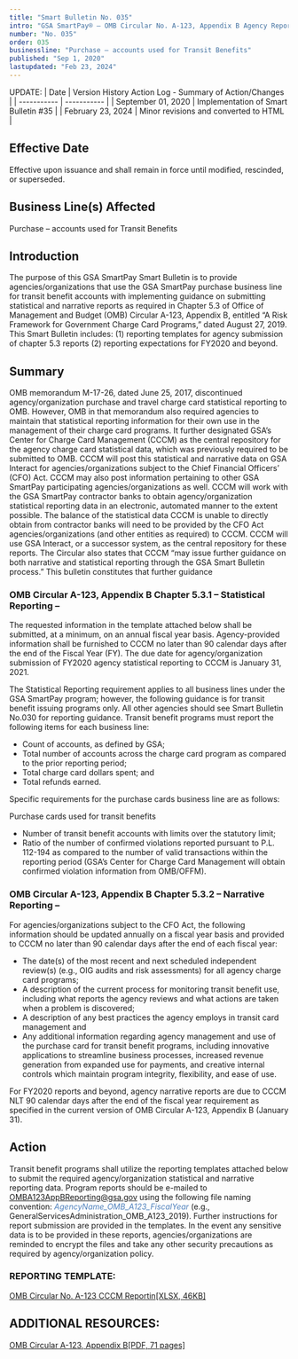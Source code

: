 ```yaml
---
title: "Smart Bulletin No. 035"
intro: "GSA SmartPay® – OMB Circular No. A-123, Appendix B Agency Reporting to GSA/CCCM; Submission Implementing Guidance for Transit Benefit Accounts"
number: "No. 035"
order: 035
businessline: "Purchase – accounts used for Transit Benefits"
published: "Sep 1, 2020"
lastupdated: "Feb 23, 2024"
---
```


UPDATE:
| Date | Version History Action Log - Summary of Action/Changes |
| ----------- | ----------- |
| September 01, 2020 | Implementation of Smart Bulletin #35 |
| February 23, 2024 | Minor revisions and converted to HTML |

## Effective Date
Effective upon issuance and shall remain in force until modified, rescinded, or superseded.

## Business Line(s) Affected

Purchase – accounts used for Transit Benefits

## Introduction

The purpose of this GSA SmartPay Smart Bulletin is to provide agencies/organizations that use the GSA SmartPay purchase business line for transit benefit accounts with implementing guidance on submitting statistical and narrative reports as required in Chapter 5.3 of Office of Management and Budget (OMB) Circular A-123, Appendix B, entitled “A Risk Framework for Government Charge Card Programs,” dated August 27, 2019. This Smart Bulletin includes: (1) reporting templates for agency submission of chapter 5.3 reports (2) reporting expectations for FY2020 and beyond.

## Summary

OMB memorandum M-17-26, dated June 25, 2017, discontinued agency/organization purchase and travel charge card statistical reporting to OMB. However, OMB in that memorandum also required agencies to maintain that statistical reporting information for their own use in the management of their charge card programs. It further designated GSA’s Center for Charge Card Management (CCCM) as the central repository for the agency charge card statistical data, which was previously required to be submitted to OMB. CCCM will post this statistical and narrative data on GSA Interact for agencies/organizations subject to the Chief Financial Officers’ (CFO) Act. CCCM may also post information pertaining to other GSA SmartPay participating agencies/organizations as well. CCCM will work with the GSA SmartPay contractor banks to obtain agency/organization statistical reporting data in an electronic, automated manner to the extent possible. The balance of the statistical data CCCM is unable to directly obtain from contractor banks will need to be provided by the CFO Act agencies/organizations (and other entities as required) to CCCM. CCCM will use GSA Interact, or a successor system, as the central repository for these reports. The Circular also states that CCCM “may issue further guidance on both narrative and statistical reporting through the GSA Smart Bulletin process.” This bulletin constitutes that further guidance

### OMB Circular A-123, Appendix B Chapter 5.3.1 – Statistical Reporting –
The requested information in the template attached below shall be submitted, at a minimum, on an annual fiscal year basis. Agency-provided information shall be furnished to CCCM no later than 90 calendar days after the end of the Fiscal Year (FY). The due date for agency/organization submission of FY2020 agency statistical reporting to CCCM is January 31, 2021.

The Statistical Reporting requirement applies to all business lines under the GSA SmartPay program; however, the following guidance is for transit benefit issuing programs only. All other agencies should see Smart Bulletin No.030 for reporting guidance. Transit benefit programs must report the following items for each business line:

- Count of accounts, as defined by GSA; 
- Total number of accounts across the charge card program as compared to the prior reporting period;
- Total charge card dollars spent; and 
- Total refunds earned.

Specific requirements for the purchase cards business line are as follows:

Purchase cards used for transit benefits
- Number of transit benefit accounts with limits over the statutory limit;
- Ratio of the number of confirmed violations reported pursuant to P.L. 112-194 as compared to the number of valid transactions within the reporting period (GSA’s Center for Charge Card Management will obtain confirmed violation information from OMB/OFFM).

### OMB Circular A-123, Appendix B Chapter 5.3.2 – Narrative Reporting –
For agencies/organizations subject to the CFO Act, the following information should be updated annually on a fiscal year basis and provided to CCCM no later than 90 calendar days after the end of each fiscal year:
- The date(s) of the most recent and next scheduled independent review(s) (e.g., OIG audits and risk assessments) for all agency charge card programs;
- A description of the current process for monitoring transit benefit use, including what reports the agency reviews and what actions are taken when a problem is discovered;
- A description of any best practices the agency employs in transit card management and
- Any additional information regarding agency management and use of the purchase card for transit benefit programs, including innovative applications to streamline business processes, increased revenue generation from expanded use for payments, and creative internal controls which maintain program integrity, flexibility, and ease of use.

For FY2020 reports and beyond, agency narrative reports are due to CCCM NLT 90 calendar days after the end of the fiscal year requirement as specified in the current version of OMB Circular A-123, Appendix B (January 31).

## Action
Transit benefit programs shall utilize the reporting templates attached below to submit the required agency/organization statistical and narrative reporting data. Program reports should be e-mailed to OMBA123AppBReporting@gsa.gov using the following file naming convention: *<span style="color:#4f81bd">AgencyName_OMB_A123_FiscalYear</span>* (e.g., GeneralServicesAdministration_OMB_A123_2019). Further instructions for report submission are provided in the templates. In the event any sensitive data is to be provided in these reports, agencies/organizations are reminded to encrypt the files and take any other security precautions as required by agency/organization policy.

### REPORTING TEMPLATE:
[OMB Circular No. A-123 CCCM Reportin[XLSX, 46KB]](https://smartpay.gsa.gov/files/AgencyName_ReportingTemplate_OMB_A123_Year.xlsx)

## ADDITIONAL RESOURCES:
[OMB Circular A-123, Appendix B[PDF, 71 pages]](https://www.whitehouse.gov/wp-content/uploads/2019/08/Issuance-of-Revised-Appendix-B-to-OMB-Circular-A-123.pdf)